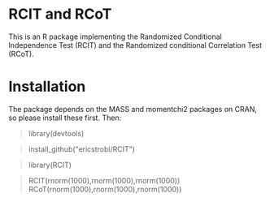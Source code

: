 # RCIT and RCoT
This is an R package implementing the Randomized Conditional Independence Test (RCIT) and the Randomized conditional Correlation Test (RCoT).

# Installation

The package depends on the MASS and momentchi2 packages on CRAN, so please install these first. Then:

> library(devtools)

> install_github("ericstrobl/RCIT")

> library(RCIT)

> RCIT(rnorm(1000),rnorm(1000),rnorm(1000))
> RCoT(rnorm(1000),rnorm(1000),rnorm(1000))

